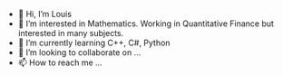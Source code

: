 - 👋 Hi, I’m Louis
- 👀 I’m interested in Mathematics. Working in Quantitative Finance but interested in many subjects.
- 🌱 I’m currently learning C++, C#, Python
- 💞️ I’m looking to collaborate on ...
- 📫 How to reach me ...

<!---
llepasdesecheval/llepasdesecheval is a ✨ special ✨ repository because its `README.md` (this file) appears on your GitHub profile.
You can click the Preview link to take a look at your changes.
--->
